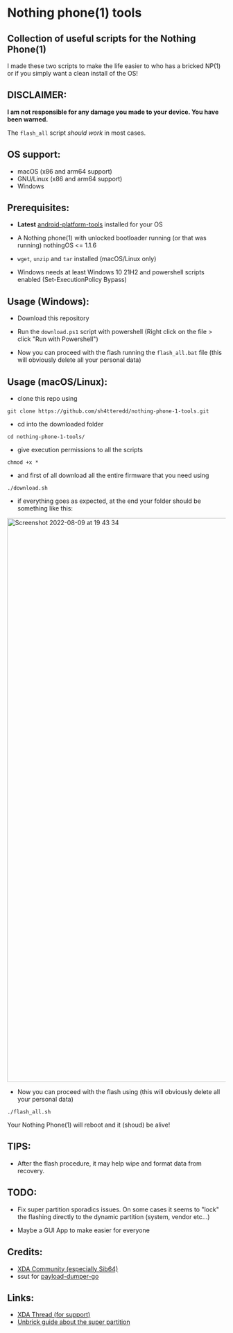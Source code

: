 # Nothing phone(1) tools

## Collection of useful scripts for the Nothing Phone(1)

I made these two scripts to make the life easier to who has a bricked NP(1) or if you simply want a clean install of the OS!

## DISCLAIMER:

**I am not responsible for any damage you made to your device. You have been warned.**

The `flash_all` script *should work* in most cases.

## OS support:

- macOS (x86 and arm64 support)
- GNU/Linux (x86 and arm64 support)
- Windows

## Prerequisites:

- **Latest** [android-platform-tools](https://developer.android.com/studio/releases/platform-tools) installed for your OS

- A Nothing phone(1) with unlocked bootloader running (or that was running) nothingOS <= 1.1.6

- `wget`, `unzip` and `tar` installed (macOS/Linux only)

- Windows needs at least Windows 10 21H2 and powershell scripts enabled (Set-ExecutionPolicy Bypass)

## Usage (Windows):

- Download this repository

- Run the `download.ps1` script with powershell (Right click on the file > click "Run with Powershell")

- Now you can proceed with the flash running the `flash_all.bat` file (this will obviously delete all your personal data)

## Usage (macOS/Linux):

- clone this repo using

```
git clone https://github.com/sh4tteredd/nothing-phone-1-tools.git
```

- cd into the downloaded folder

```
cd nothing-phone-1-tools/
```

- give execution permissions to all the scripts

```
chmod +x *
```

- and first of all download all the entire firmware that you need using

```
./download.sh
```

- if everything goes as expected, at the end your folder should be something like this:

<img width="1299" alt="Screenshot 2022-08-09 at 19 43 34" src="https://user-images.githubusercontent.com/55893559/183725466-d1e50e9b-f751-4027-82eb-ab72316f5260.png">

- Now you can proceed with the flash using (this will obviously delete all your personal data)

```
./flash_all.sh
```

Your Nothing Phone(1) will reboot and it (shoud) be alive!

## TIPS:

- After the flash procedure, it may help wipe and format data from recovery.

## TODO:

 - Fix super partition sporadics issues. On some cases it seems to "lock" the flashing directly to the dynamic partition (system, vendor etc...)

 - Maybe a GUI App to make easier for everyone

## Credits:

- [XDA Community (especially Sib64)](https://forum.xda-developers.com/t/phone-1-rom-ota-nothing-os-repo-of-nothing-os-update-04-08-2022.4464039/)
- ssut for [payload-dumper-go](https://github.com/ssut/payload-dumper-go)

## Links:

- [XDA Thread (for support)](https://forum.xda-developers.com/t/nothing-phone-1-flashing-utilities.4478457/)
- [Unbrick guide about the super partition](https://forum.xda-developers.com/t/how-to-unbrick-nothing-phone-1-fastboot-bootloop.4501439/)
